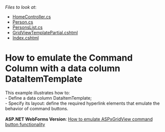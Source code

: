 <!-- default file list -->
*Files to look at*:

* [HomeController.cs](./CS/Sample/Controllers/HomeController.cs)
* [Person.cs](./CS/Sample/Models/Person.cs)
* [PersonsList.cs](./CS/Sample/Models/PersonsList.cs)
* [GridViewTemplatePartial.cshtml](./CS/Sample/Views/Home/GridViewTemplatePartial.cshtml)
* [Index.cshtml](./CS/Sample/Views/Home/Index.cshtml)
<!-- default file list end -->
# How to emulate the Command Column with a data column DataItemTemplate


<p>This example illustrates how to:<br /> - Define a data column DataItemTemplate;<br /> - Specify its layout: define the required hyperlink elements that emulate the behavior of command buttons.<br /><br /><strong>ASP.NET WebForms Version</strong>: <a href="https://www.devexpress.com/Support/Center/p/E4664">How to emulate ASPxGridView command button functionality</a></p>

<br/>


